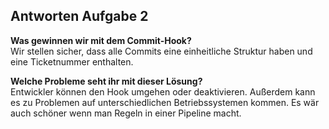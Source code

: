 
## Antworten Aufgabe 2

**Was gewinnen wir mit dem Commit-Hook?**  
Wir stellen sicher, dass alle Commits eine einheitliche Struktur haben und eine Ticketnummer enthalten.

**Welche Probleme seht ihr mit dieser Lösung?**  
Entwickler können den Hook umgehen oder deaktivieren. Außerdem kann es zu Problemen auf unterschiedlichen Betriebssystemen kommen.
Es wär auch schöner wenn man Regeln in einer Pipeline macht.